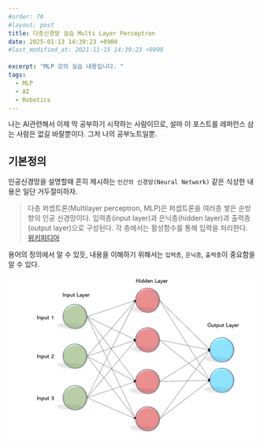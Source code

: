 ```yaml
---
#order: 70
#layout: post
title: 다층신경망 실습 Multi Layer Perceptron
date: 2025-01-13 14:39:23 +0900
#last_modified_at: 2021-11-15 14:39:23 +0900

excerpt: "MLP 강의 실습 내용입니다. "
tags:
  - MLP
  - AI
  - Robotics
---
```




나는 AI관련해서 이제 막 공부하기 시작하는 사람이므로, 설마 이 포스트를 레퍼런스 삼는 사람은 없길 바랄뿐이다. 그저 나의 공부노트일뿐. 

## 기본정의

인공신경망을 설명할때 흔히 제시하는 `인간의 신경망(Neural Network)` 같은 식상한 내용은 일단 거두절미하자. 


>다층 퍼셉트론(Multilayer perceptron, MLP)은 퍼셉트론을 여러층 쌓은 순방향의 인공 신경망이다. 입력층(input layer)과 은닉층(hidden layer)과 출력층(output layer)으로 구성된다. 각 층에서는 활성함수를 통해 입력을 처리한다.  
[위키피디아](https://ko.wikipedia.org/wiki/%EB%8B%A4%EC%B8%B5_%ED%8D%BC%EC%85%89%ED%8A%B8%EB%A1%A0)

용어의 정의에서 알 수 있듯, 내용을 이해하기 위해서는 `입력층`, `은닉층`, `출력층`이 중요함을 알 수 있다.

![Petrceptron](/assets/images/robotics/single_layer_perceptron.png)

